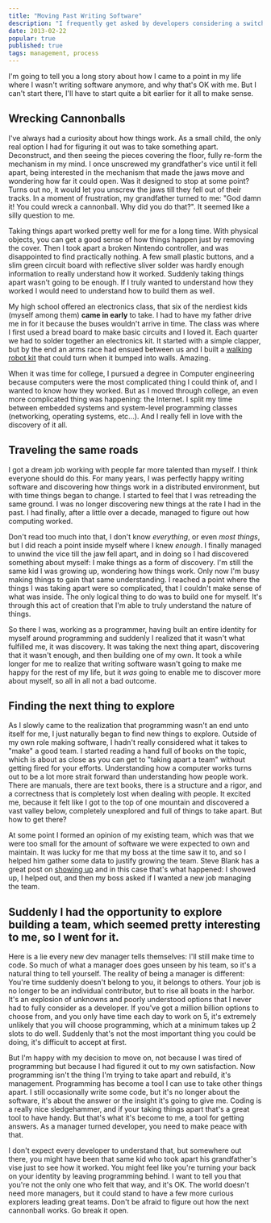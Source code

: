 ```yaml
--- 
title: "Moving Past Writing Software"
description: "I frequently get asked by developers considering a switch to management: do you miss coding? No, I don't. Here's why."
date: 2013-02-22 
popular: true
published: true
tags: management, process
---
```

I'm going to tell you a long story about how I came to a point in my life where I wasn't writing software anymore, and why that's OK with me. But I can't start there, I'll have to start quite a bit earlier for it all to make sense. 

## Wrecking Cannonballs
I've always had a curiosity about how things work. As a small child, the only real option I had for figuring it out was to take something apart.  Deconstruct, and then seeing the pieces covering the floor, fully re-form the mechanism in my mind. I once unscrewed my grandfather's vice until it fell apart, being interested in the mechanism that made the jaws move and wondering how far it could open. Was it designed to stop at some point? Turns out no, it would let you unscrew the jaws till they fell out of their tracks. In a moment of frustration, my grandfather turned to me: "God damn it! You could wreck a cannonball. Why did you do that?". It seemed like a silly question to me. 

Taking things apart worked pretty well for me for a long time. With physical objects, you can get a good sense of how things happen just by removing the cover. Then I took apart a broken Nintendo controller, and was disappointed to find practically nothing. A few small plastic buttons, and a slim green circuit board with reflective sliver solder was hardly enough information to really understand how it worked. Suddenly taking things apart wasn't going to be enough. If I truly wanted to understand how they worked I would need to understand how to build them as well.

My high school offered an electronics class, that six of the nerdiest kids (myself among them) **came in early** to take. I had to have my father drive me in for it because the buses wouldn't arrive in time. The class was where I first used a bread board to make basic circuits and I loved it. Each quarter we had to solder together an electronics kit. It started with a simple clapper, but by the end an arms race had ensued between us and I built a [walking robot kit](http://www.hobbyengineering.com/H2236.html) that could turn when it bumped into walls. Amazing. 

When it was time for college, I pursued a degree in Computer engineering because computers were the most complicated thing I could think of, and I wanted to know how they worked. But as I moved through college, an even more complicated thing was happening: the Internet. I split my time between embedded systems and system-level programming classes (networking, operating systems, etc...). And I really fell in love with the discovery of it all.

## Traveling the same roads
I got a dream job working with people far more talented than myself. I think everyone should do this. For many years, I was perfectly happy writing software and discovering how things work in a distributed environment, but with time things began to change. I started to feel that I was retreading the same ground. I was no longer discovering new things at the rate I had in the past. I had finally, after a little over a decade, managed to figure out how computing worked. 

Don't read too much into that, I don't know *everything*, or even *most things*, but I did reach a point inside myself where I knew *enough*. I finally managed to unwind the vice till the jaw fell apart, and in doing so I had discovered something about myself: I make things as a form of discovery. I'm still the same kid I was growing up, wondering how things work. Only now I'm busy making things to gain that same understanding. I reached a point where the things I was taking apart were so complicated, that I couldn't make sense of what was inside. The only logical thing to do was to build one for myself. It's through this act of creation that I'm able to truly understand the nature of things.

So there I was, working as a programmer, having built an entire identity for myself around programming and suddenly I realized that it wasn't what fulfilled me, it was discovery. It was taking the next thing apart, discovering that it wasn't enough, and then building one of my own. It took a while longer for me to realize that writing software wasn't going to make me happy for the rest of my life, but it *was* going to enable me to discover more about myself, so all in all not a bad outcome. 

## Finding the next thing to explore
As I slowly came to the realization that programming wasn't an end unto itself for me, I just naturally began to find new things to explore. Outside of my own role making software, I hadn't really considered what it takes to "make" a good team. I started reading a hand full of books on the topic, which is about as close as you can get to "taking apart a team" without getting fired for your efforts. Understanding how a computer works turns out to be a lot more strait forward than understanding how people work. There are manuals, there are text books, there is a structure and a rigor, and a correctness that is completely lost when dealing with people. It excited me, because it felt like I got to the top of one mountain and discovered a vast valley below, completely unexplored and full of things to take apart. But how to get there?

At some point I formed an opinion of my existing team, which was that we were too small for the amount of software we were expected to own and maintain. It was lucky for me that my boss at the time saw it to, and so I helped him gather some data to justify growing the team. Steve Blank has a great post on [showing up](http://steveblank.com/2011/05/17/philadelphia-university-commencement-speech-%E2%80%93-may-15th-2011/) and in this case that's what happened: I showed up, I helped out, and then my boss asked if I wanted a new job managing the team. 

## Suddenly I had the opportunity to explore building a team, which seemed pretty interesting to me, so I went for it.
Here is a lie every new dev manager tells themselves: I'll still make time to code. So much of what a manager does goes unseen by his team, so it's a natural thing to tell yourself. The reality of being a manager is different: You're time suddenly doesn't belong to you, it belongs to others. Your job is no longer to be an individual contributor, but to rise all boats in the harbor. It's an explosion of unknowns and poorly understood options that I never had to fully consider as a developer. If you've got a million billion options to choose from, and you only have time each day to work on 5, it's extremely unlikely that you will choose programming, which at a minimum takes up 2 slots to do well. Suddenly that's not the most important thing you could be doing, it's difficult to accept at first.

But I'm happy with my decision to move on, not because I was tired of programming but because I had figured it out to my own satisfaction. Now programming isn't the thing I'm trying to take apart and rebuild, it's management. Programming has become a tool I can use to take other things apart. I still occasionally write some code, but it's no longer about the software, it's about the answer or the insight it's going to give me. Coding is a really nice sledgehammer, and if your taking things apart that's a great tool to have handy. But that's what it's become to me, a tool for getting answers. As a manager turned developer, you need to make peace with that. 

I don't expect every developer to understand that, but somewhere out there, you might have been that same kid who took apart his grandfather's vise just to see how it worked. You might feel like you're turning your back on your identity by leaving programming behind. I want to tell you that you're not the only one who felt that way, and it's OK. The world doesn't need more managers, but it could stand to have a few more curious explorers leading great teams. Don't be afraid to figure out how the next cannonball works. Go break it open.
